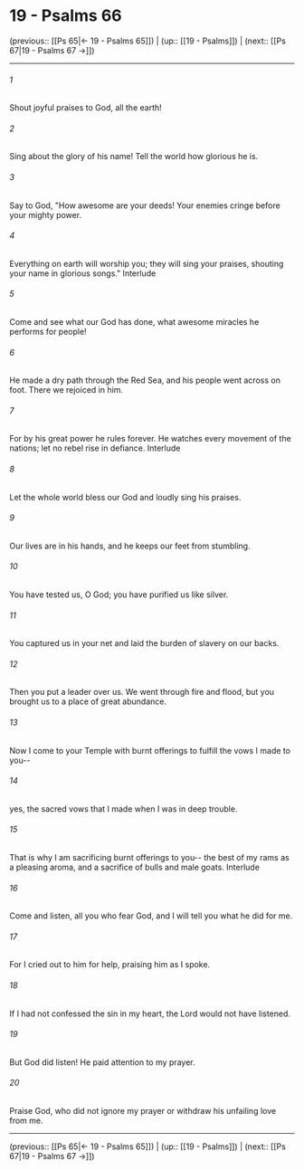 # 19 - Psalms 66

(previous:: [[Ps 65|← 19 - Psalms 65]]) | (up:: [[19 - Psalms]]) | (next:: [[Ps 67|19 - Psalms 67 →]])

***


###### 1 
Shout joyful praises to God, all the earth! 

###### 2 
Sing about the glory of his name! Tell the world how glorious he is. 

###### 3 
Say to God, "How awesome are your deeds! Your enemies cringe before your mighty power. 

###### 4 
Everything on earth will worship you; they will sing your praises, shouting your name in glorious songs." Interlude 

###### 5 
Come and see what our God has done, what awesome miracles he performs for people! 

###### 6 
He made a dry path through the Red Sea, and his people went across on foot. There we rejoiced in him. 

###### 7 
For by his great power he rules forever. He watches every movement of the nations; let no rebel rise in defiance. Interlude 

###### 8 
Let the whole world bless our God and loudly sing his praises. 

###### 9 
Our lives are in his hands, and he keeps our feet from stumbling. 

###### 10 
You have tested us, O God; you have purified us like silver. 

###### 11 
You captured us in your net and laid the burden of slavery on our backs. 

###### 12 
Then you put a leader over us. We went through fire and flood, but you brought us to a place of great abundance. 

###### 13 
Now I come to your Temple with burnt offerings to fulfill the vows I made to you-- 

###### 14 
yes, the sacred vows that I made when I was in deep trouble. 

###### 15 
That is why I am sacrificing burnt offerings to you-- the best of my rams as a pleasing aroma, and a sacrifice of bulls and male goats. Interlude 

###### 16 
Come and listen, all you who fear God, and I will tell you what he did for me. 

###### 17 
For I cried out to him for help, praising him as I spoke. 

###### 18 
If I had not confessed the sin in my heart, the Lord would not have listened. 

###### 19 
But God did listen! He paid attention to my prayer. 

###### 20 
Praise God, who did not ignore my prayer or withdraw his unfailing love from me.

***

(previous:: [[Ps 65|← 19 - Psalms 65]]) | (up:: [[19 - Psalms]]) | (next:: [[Ps 67|19 - Psalms 67 →]])
